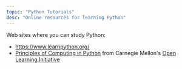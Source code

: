 ```yaml
---
topic: "Python Tutorials"
desc: "Online resources for learning Python"
---
```


Web sites where you can study Python:

* https://www.learnpython.org/
* [Principles of Computing in Python](https://oli.cmu.edu/jcourse/webui/guest/join.do?section=pricompute) from Carnegie Mellon's [Open Learning Initiative](https://oli.cmu.edu)
